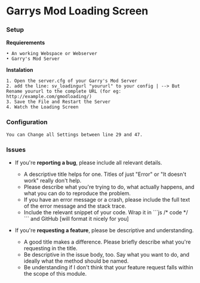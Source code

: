 # Garrys Mod Loading Screen

### Setup

**Requierements** 

  	• An working Webspace or Webserver
  	• Garry's Mod Server 
  
**Instalation**

  	1. Open the server.cfg of your Garry's Mod Server
  	2. add the line: sv_loadingurl "yoururl" to your config | --> But Rename yoururl to the complete URL (for eg: http://example.com/gmodloading/)
  	3. Save the File and Restart the Server
  	4. Watch the Loading Screen
  
  
### Configuration

	You can Change all Settings between line 29 and 47.	


### Issues

- If you're **reporting a bug**, please include all relevant details.
	- A descriptive title helps for one. Titles of just "Error" or "It doesn't work" really don't help.
	- Please describe what you're trying to do, what actually happens, and what you can do to reproduce the problem.
	- If you have an error message or a crash, please include the full text of the error message and the stack trace.
	- Include the relevant snippet of your code. Wrap it in \`\`\`js /* code */ \`\`\` and GitHub [will format it nicely for you]

- If you're **requesting a feature**, please be descriptive and understanding.
	- A good title makes a difference. Please briefly describe what you're requesting in the title.
	- Be descriptive in the issue body, too. Say what you want to do, and ideally what the method should be named.
	- Be understanding if I don't think that your feature request falls within the scope of this module.